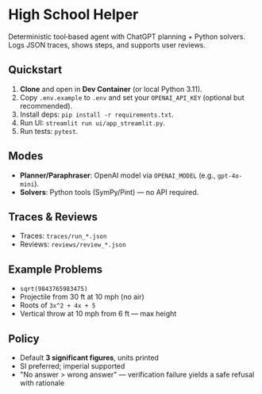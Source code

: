 # High School Helper

Deterministic tool‑based agent with ChatGPT planning + Python solvers. Logs JSON traces, shows steps, and supports user reviews.

## Quickstart
1. **Clone** and open in **Dev Container** (or local Python 3.11).
2. Copy `.env.example` to `.env` and set your `OPENAI_API_KEY` (optional but recommended).
3. Install deps: `pip install -r requirements.txt`.
4. Run UI: `streamlit run ui/app_streamlit.py`.
5. Run tests: `pytest`.

## Modes
- **Planner/Paraphraser**: OpenAI model via `OPENAI_MODEL` (e.g., `gpt-4o-mini`).
- **Solvers**: Python tools (SymPy/Pint) — no API required.

## Traces & Reviews
- Traces: `traces/run_*.json`
- Reviews: `reviews/review_*.json`

## Example Problems
- `sqrt(9843765983475)`
- Projectile from 30 ft at 10 mph (no air)
- Roots of `3x^2 + 4x + 5`
- Vertical throw at 10 mph from 6 ft — max height

## Policy
- Default **3 significant figures**, units printed
- SI preferred; imperial supported
- "No answer > wrong answer" — verification failure yields a safe refusal with rationale
